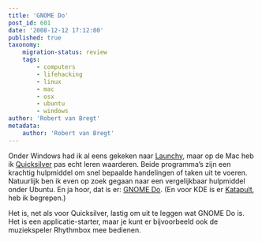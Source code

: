 ```yaml
---
title: 'GNOME Do'
post_id: 601
date: '2008-12-12 17:12:00'
published: true
taxonomy:
    migration-status: review
    tags:
        - computers
        - lifehacking
        - linux
        - mac
        - osx
        - ubuntu
        - windows
author: 'Robert van Bregt'
metadata:
    author: 'Robert van Bregt'
---
```


Onder Windows had ik al eens gekeken naar [Launchy](http://www.lauchy.net/), maar op de Mac heb ik [Quicksilver](http://www.blacktree.com/quicksilver) pas echt leren waarderen. Beide programma’s zijn een krachtig hulpmiddel om snel bepaalde handelingen of taken uit te voeren. Natuurlijk ben ik even op zoek gegaan naar een vergelijkbaar hulpmiddel onder Ubuntu. En ja hoor, dat is er: [GNOME Do](http://do.davebsd.com/). (En voor KDE is er [Katapult](http://katapult.kde.org/), heb ik begrepen.)

Het is, net als voor Quicksilver, lastig om uit te leggen wat GNOME Do is. Het is een applicatie-starter, maar je kunt er bijvoorbeeld ook de muziekspeler Rhythmbox mee bedienen.